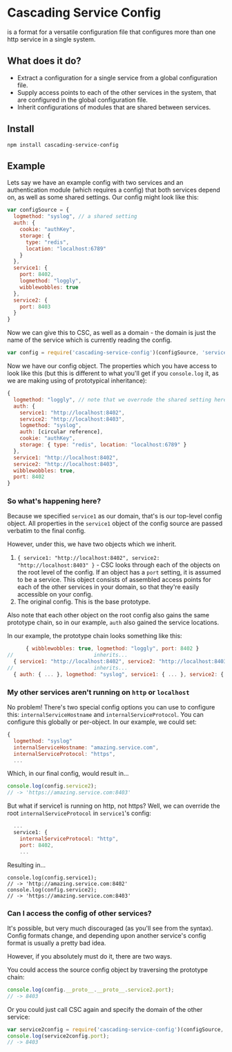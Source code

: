 # Cascading Service Config

is a format for a versatile configuration file that configures more than one
http service in a single system.

## What does it do?

* Extract a configuration for a single service from a global configuration file.
* Supply access points to each of the other services in the system, that are
  configured in the global configuration file.
* Inherit configurations of modules that are shared between services.

## Install

```
npm install cascading-service-config
```

## Example

Lets say we have an example config with two services and an authentication
module (which requires a config) that both services depend on, as well as some
shared settings. Our config might look like this:

```javascript
var configSource = {
  logmethod: "syslog", // a shared setting
  auth: {
    cookie: "authKey",
    storage: {
      type: "redis",
      location: "localhost:6789"
    }
  },
  service1: {
    port: 8402,
    logmethod: "loggly",
    wibblewobbles: true
  },
  service2: {
    port: 8403
  }
}
```

Now we can give this to CSC, as well as a domain - the domain is just the name
of the service which is currently reading the config.

```javascript
var config = require('cascading-service-config')(configSource, 'service1');
```

Now we have our config object. The properties which you have access to look like
this (but this is different to what you'll get if you `console.log` it, as we
are making using of prototypical inheritance):

```javascript
{ 
  logmethod: "loggly", // note that we overrode the shared setting here
  auth: { 
    service1: "http://localhost:8402",
    service2: "http://localhost:8403",
    logmethod: "syslog",
    auth: [circular reference],
    cookie: "authKey", 
    storage: { type: "redis", location: "localhost:6789" } 
  },
  service1: "http://localhost:8402",
  service2: "http://localhost:8403",
  wibblewobbles: true,
  port: 8402
}
```

### So what's happening here?

Because we specified `service1` as our domain, that's is our top-level config
object. All properties in the `service1` object of the config source are passed
verbatim to the final config.

However, under this, we have two objects which we inherit.

1. `{ service1: "http://localhost:8402", service2: "http://localhost:8403" }` -
   CSC looks through each of the objects on the root level of the config. If an
   object has a `port` setting, it is assumed to be a service. This object
   consists of assembled access points for each of the other services in your
   domain, so that they're easily accessible on your config.
2. The original config. This is the base prototype.

Also note that each other object on the root config also gains the same prototype
chain, so in our example, `auth` also gained the service locations.

In our example, the prototype chain looks something like this:

```javascript
      { wibblewobbles: true, logmethod: "loggly", port: 8402 }
//                          inherits...
  { service1: "http://localhost:8402", service2: "http://localhost:8403" }
//                          inherits...
  { auth: { ... }, logmethod: "syslog", service1: { ... }, service2: { ... } }
```

### My other services aren't running on `http` or `localhost`

No problem! There's two special config options you can use to configure this:
`internalServiceHostname` and `internalServiceProtocol`. You can configure this
globally or per-object. In our example, we could set:

```javascript
{
  logmethod: "syslog"
  internalServiceHostname: "amazing.service.com",
  internalServiceProtocol: "https",
  ...
```

Which, in our final config, would result in...

```javascript
console.log(config.service2);
// -> 'https://amazing.service.com:8403'
```

But what if service1 is running on http, not https? Well, we can override the
root `internalServiceProtocol` in `service1`'s config:

```javascript
  ...
  service1: {
    internalServiceProtocol: "http",
    port: 8402,
    ...
```

Resulting in...

```
console.log(config.service1);
// -> 'http://amazing.service.com:8402'
console.log(config.service2);
// -> 'https://amazing.service.com:8403'
```

### Can I access the config of other services?

It's possible, but very much discouraged (as you'll see from the syntax). Config
formats change, and depending upon another service's config format is usually a 
pretty bad idea.

However, if you absolutely must do it, there are two ways.

You could access the source config object by traversing the prototype chain:

```javascript
console.log(config.__proto__.__proto__.service2.port);
// -> 8403
```

Or you could just call CSC again and specify the domain of the other service:

```javascript
var service2config = require('cascading-service-config')(configSource, 'service2');
console.log(service2config.port);
// -> 8403
```
